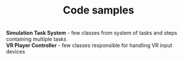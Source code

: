 <h1 align="middle">Code samples</h1>

<br><b>Simulation Task System</b> - few classes from system of tasks and steps containing multiple tasks
<br><b>VR Player Controller</b> - few classes responsible for handling VR input devices
